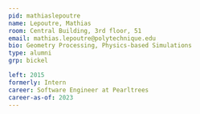 ```yaml
---
pid: mathiaslepoutre
name: Lepoutre, Mathias
room: Central Building, 3rd floor, 51
email: mathias.lepoutre@polytechnique.edu
bio: Geometry Processing, Physics-based Simulations
type: alumni
grp: bickel

left: 2015
formerly: Intern
career: Software Engineer at Pearltrees
career-as-of: 2023
---
```

